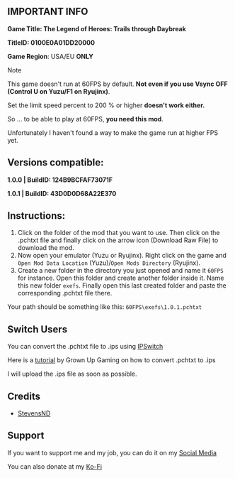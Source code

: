 ## IMPORTANT INFO

**Game Title: The Legend of Heroes: Trails through Daybreak**

**TitleID: 0100E0A01DD20000**

**Game Region**: USA/EU **ONLY**

> [!NOTE]
This game doesn't run at 60FPS by default. **Not even if you use Vsync OFF (Control U on Yuzu/F1 on Ryujinx)**.

Set the limit speed percent to 200 % or higher **doesn't work either.**

So ... to be able to play at 60FPS, **you need this mod**.

Unfortunately I haven't found a way to make the game run at higher FPS yet.

## Versions compatible:

**1.0.0 | BuildID: 124B9BCFAF73071F**

**1.0.1 | BuildID: 43D0D0D68A22E370**

## Instructions:

1. Click on the folder of the mod that you want to use. Then click on the .pchtxt file and finally click on the arrow icon (Download Raw File) to download the mod.
2. Now open your emulator (Yuzu or Ryujinx). Right click on the game and `Open Mod Data Location` (Yuzu)/`Open Mods Directory` (Ryujinx).
3. Create a new folder in the directory you just opened and name it `60FPS` for instance. Open this folder and create another folder inside it. Name this new folder `exefs`. Finally open this last created folder and paste the corresponding .pchtxt file there.

Your path should be something like this: `60FPS\exefs\1.0.1.pchtxt`

## Switch Users

You can convert  the .pchtxt file to .ips using [IPSwitch](https://github.com/3096/ipswitch)

Here is a [tutorial](https://youtu.be/m-V6Rs2sm9w?si=-b10u6yv0dhih5Kk) by Grown Up Gaming on how to convert .pchtxt to .ips

I will upload the .ips file as soon as possible.

## Credits 

- [StevensND](https://linktr.ee/stevensmods)

## Support

If you want to support me and my job, you can do it on my [Social Media](https://linktr.ee/stevensmods)

You can also donate at my [Ko-Fi](https://ko-fi.com/stevenss)
